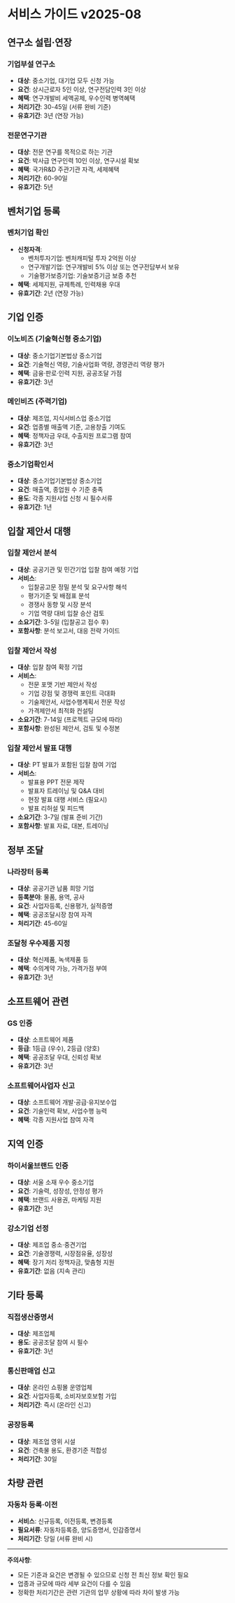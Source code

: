 # 서비스 가이드 v2025-08

## 연구소 설립·연장

### 기업부설 연구소
- **대상**: 중소기업, 대기업 모두 신청 가능
- **요건**: 상시근로자 5인 이상, 연구전담인력 3인 이상
- **혜택**: 연구개발비 세액공제, 우수인력 병역혜택
- **처리기간**: 30-45일 (서류 완비 기준)
- **유효기간**: 3년 (연장 가능)

### 전문연구기관
- **대상**: 전문 연구를 목적으로 하는 기관
- **요건**: 박사급 연구인력 10인 이상, 연구시설 확보
- **혜택**: 국가R&D 주관기관 자격, 세제혜택
- **처리기간**: 60-90일
- **유효기간**: 5년

## 벤처기업 등록

### 벤처기업 확인
- **신청자격**: 
  - 벤처투자기업: 벤처캐피털 투자 2억원 이상
  - 연구개발기업: 연구개발비 5% 이상 또는 연구전담부서 보유
  - 기술평가보증기업: 기술보증기금 보증 추천
- **혜택**: 세제지원, 규제특례, 인력채용 우대
- **유효기간**: 2년 (연장 가능)

## 기업 인증

### 이노비즈 (기술혁신형 중소기업)
- **대상**: 중소기업기본법상 중소기업
- **요건**: 기술혁신 역량, 기술사업화 역량, 경영관리 역량 평가
- **혜택**: 금융·판로·인력 지원, 공공조달 가점
- **유효기간**: 3년

### 메인비즈 (주력기업)
- **대상**: 제조업, 지식서비스업 중소기업
- **요건**: 업종별 매출액 기준, 고용창출 기여도
- **혜택**: 정책자금 우대, 수출지원 프로그램 참여
- **유효기간**: 3년

### 중소기업확인서
- **대상**: 중소기업기본법상 중소기업
- **요건**: 매출액, 종업원 수 기준 충족
- **용도**: 각종 지원사업 신청 시 필수서류
- **유효기간**: 1년

## 입찰 제안서 대행

### 입찰 제안서 분석
- **대상**: 공공기관 및 민간기업 입찰 참여 예정 기업
- **서비스**: 
  - 입찰공고문 정밀 분석 및 요구사항 해석
  - 평가기준 및 배점표 분석
  - 경쟁사 동향 및 시장 분석
  - 기업 역량 대비 입찰 승산 검토
- **소요기간**: 3-5일 (입찰공고 접수 후)
- **포함사항**: 분석 보고서, 대응 전략 가이드

### 입찰 제안서 작성
- **대상**: 입찰 참여 확정 기업
- **서비스**:
  - 전문 포맷 기반 제안서 작성
  - 기업 강점 및 경쟁력 포인트 극대화
  - 기술제안서, 사업수행계획서 전문 작성
  - 가격제안서 최적화 컨설팅
- **소요기간**: 7-14일 (프로젝트 규모에 따라)
- **포함사항**: 완성된 제안서, 검토 및 수정본

### 입찰 제안서 발표 대행
- **대상**: PT 발표가 포함된 입찰 참여 기업
- **서비스**:
  - 발표용 PPT 전문 제작
  - 발표자 트레이닝 및 Q&A 대비
  - 현장 발표 대행 서비스 (필요시)
  - 발표 리허설 및 피드백
- **소요기간**: 3-7일 (발표 준비 기간)
- **포함사항**: 발표 자료, 대본, 트레이닝

## 정부 조달

### 나라장터 등록
- **대상**: 공공기관 납품 희망 기업
- **등록분야**: 물품, 용역, 공사
- **요건**: 사업자등록, 신용평가, 실적증명
- **혜택**: 공공조달시장 참여 자격
- **처리기간**: 45-60일

### 조달청 우수제품 지정
- **대상**: 혁신제품, 녹색제품 등
- **혜택**: 수의계약 가능, 가격가점 부여
- **유효기간**: 3년

## 소프트웨어 관련

### GS 인증
- **대상**: 소프트웨어 제품
- **등급**: 1등급 (우수), 2등급 (양호)
- **혜택**: 공공조달 우대, 신뢰성 확보
- **유효기간**: 3년

### 소프트웨어사업자 신고
- **대상**: 소프트웨어 개발·공급·유지보수업
- **요건**: 기술인력 확보, 사업수행 능력
- **혜택**: 각종 지원사업 참여 자격

## 지역 인증

### 하이서울브랜드 인증
- **대상**: 서울 소재 우수 중소기업
- **요건**: 기술력, 성장성, 안정성 평가
- **혜택**: 브랜드 사용권, 마케팅 지원
- **유효기간**: 3년

### 강소기업 선정
- **대상**: 제조업 중소·중견기업
- **요건**: 기술경쟁력, 시장점유율, 성장성
- **혜택**: 장기 저리 정책자금, 맞춤형 지원
- **유효기간**: 없음 (지속 관리)

## 기타 등록

### 직접생산증명서
- **대상**: 제조업체
- **용도**: 공공조달 참여 시 필수
- **유효기간**: 3년

### 통신판매업 신고
- **대상**: 온라인 쇼핑몰 운영업체
- **요건**: 사업자등록, 소비자보호보험 가입
- **처리기간**: 즉시 (온라인 신고)

### 공장등록
- **대상**: 제조업 영위 시설
- **요건**: 건축물 용도, 환경기준 적합성
- **처리기간**: 30일

## 차량 관련

### 자동차 등록·이전
- **서비스**: 신규등록, 이전등록, 변경등록
- **필요서류**: 자동차등록증, 양도증명서, 인감증명서
- **처리기간**: 당일 (서류 완비 시)

---

**주의사항**: 
- 모든 기준과 요건은 변경될 수 있으므로 신청 전 최신 정보 확인 필요
- 업종과 규모에 따라 세부 요건이 다를 수 있음
- 정확한 처리기간은 관련 기관의 업무 상황에 따라 차이 발생 가능